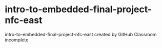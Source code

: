 # intro-to-embedded-final-project-nfc-east
intro-to-embedded-final-project-nfc-east created by GitHub Classroom
incomplete
